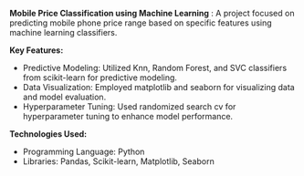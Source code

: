 **Mobile Price Classification using Machine Learning** : A project focused on predicting mobile phone price range based on specific features using machine learning classifiers.

**Key Features:**
* Predictive Modeling:
  Utilized Knn, Random Forest, and SVC classifiers from scikit-learn for predictive modeling.
* Data Visualization:
  Employed matplotlib and seaborn for visualizing data and model evaluation.
* Hyperparameter Tuning:
  Used randomized search cv for hyperparameter tuning to enhance model performance.

**Technologies Used:**
* Programming Language: Python
* Libraries: Pandas, Scikit-learn, Matplotlib, Seaborn
